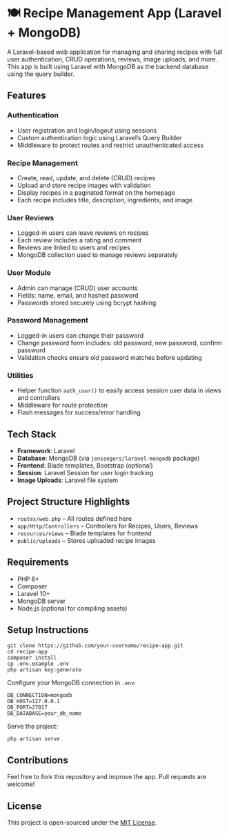 <h1>🍽️ Recipe Management App (Laravel + MongoDB)</h1>
  <p>A Laravel-based web application for managing and sharing recipes with full user authentication, CRUD operations, reviews, image uploads, and more. This app is built using Laravel with MongoDB as the backend database using the query builder.</p>

  <h2>Features</h2>

  <h3>Authentication</h3>
  <ul>
    <li>User registration and login/logout using sessions</li>
    <li>Custom authentication logic using Laravel’s Query Builder</li>
    <li>Middleware to protect routes and restrict unauthenticated access</li>
  </ul>

  <h3>Recipe Management</h3>
  <ul>
    <li>Create, read, update, and delete (CRUD) recipes</li>
    <li>Upload and store recipe images with validation</li>
    <li>Display recipes in a paginated format on the homepage</li>
    <li>Each recipe includes title, description, ingredients, and image</li>
  </ul>

  <h3>User Reviews</h3>
  <ul>
    <li>Logged-in users can leave reviews on recipes</li>
    <li>Each review includes a rating and comment</li>
    <li>Reviews are linked to users and recipes</li>
    <li>MongoDB collection used to manage reviews separately</li>
  </ul>

  <h3>User Module</h3>
  <ul>
    <li>Admin can manage (CRUD) user accounts</li>
    <li>Fields: name, email, and hashed password</li>
    <li>Passwords stored securely using bcrypt hashing</li>
  </ul>

  <h3>Password Management</h3>
  <ul>
    <li>Logged-in users can change their password</li>
    <li>Change password form includes: old password, new password, confirm password</li>
    <li>Validation checks ensure old password matches before updating</li>
  </ul>

  <h3>Utilities</h3>
  <ul>
    <li>Helper function <code>auth_user()</code> to easily access session user data in views and controllers</li>
    <li>Middleware for route protection</li>
    <li>Flash messages for success/error handling</li>
  </ul>

  <h2>Tech Stack</h2>
  <ul>
    <li><strong>Framework</strong>: Laravel</li>
    <li><strong>Database</strong>: MongoDB (via <code>jenssegers/laravel-mongodb</code> package)</li>
    <li><strong>Frontend</strong>: Blade templates, Bootstrap (optional)</li>
    <li><strong>Session</strong>: Laravel Session for user login tracking</li>
    <li><strong>Image Uploads</strong>: Laravel file system</li>
  </ul>

  <h2>Project Structure Highlights</h2>
  <ul>
    <li><code>routes/web.php</code> – All routes defined here</li>
    <li><code>app/Http/Controllers</code> – Controllers for Recipes, Users, Reviews</li>
    <li><code>resources/views</code> – Blade templates for frontend</li>
    <li><code>public/uploads</code> – Stores uploaded recipe images</li>
  </ul>

  <h2>Requirements</h2>
  <ul>
    <li>PHP 8+</li>
    <li>Composer</li>
    <li>Laravel 10+</li>
    <li>MongoDB server</li>
    <li>Node.js (optional for compiling assets)</li>
  </ul>

  <h2>Setup Instructions</h2>
  <pre><code>git clone https://github.com/your-username/recipe-app.git
cd recipe-app
composer install
cp .env.example .env
php artisan key:generate
</code></pre>

  <p>Configure your MongoDB connection in <code>.env</code>:</p>
  <pre><code>DB_CONNECTION=mongodb
DB_HOST=127.0.0.1
DB_PORT=27017
DB_DATABASE=your_db_name
</code></pre>

  <p>Serve the project:</p>
  <pre><code>php artisan serve</code></pre>

  <h2>Contributions</h2>
  <p>Feel free to fork this repository and improve the app. Pull requests are welcome!</p>

  <h2>License</h2>
  <p>This project is open-sourced under the <a href="LICENSE">MIT License</a>.</p>
